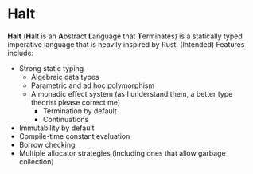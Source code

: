 # Halt

**Halt** (**H**alt is an **A**bstract **L**anguage that **T**erminates) is a
statically typed imperative language that is heavily inspired by Rust. (Intended)
Features include:

- Strong static typing
    - Algebraic data types
    - Parametric and ad hoc polymorphism
    - A monadic effect system (as I understand them, a better type theorist please correct me)
        - Termination by default
        - Continuations
- Immutability by default
- Compile-time constant evaluation
- Borrow checking
- Multiple allocator strategies (including ones that allow garbage collection)
